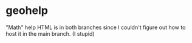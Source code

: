# geohelp
"Math" help
HTML is in both branches since I couldn't figure out how to host it in the main branch. (I stupid) 
